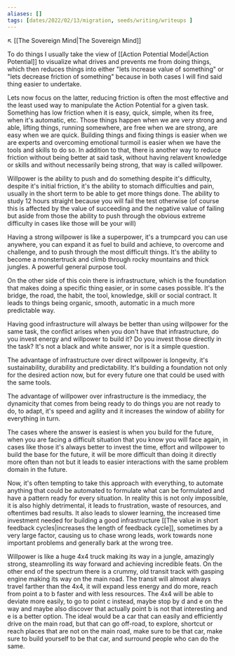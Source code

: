 ```yaml
---
aliases: []
tags: [dates/2022/02/13/migration, seeds/writing/writeups ]
---
```

↖️ [[The Sovereign Mind|The Sovereign Mind]]

To do things I usually take the view of [[Action Potential Model|Action Potential]] to visualize what drives and prevents me from doing things, which then reduces things into either "lets increase value of something" or "lets decrease friction of something" because in both cases I will find said thing easier to undertake.

Lets now focus on the latter, reducing friction is often the most effective and the least used way to manipulate the Action Potential for a given task. Something has low friction when it is easy, quick, simple, when its free, when it's automatic, etc. Those things happen when we are very strong and able, lifting things, running somewhere, are free when we are strong, are easy when we are quick. Building things and fixing things is easier when we are experts and overcoming emotional turmoil is easier when we have the tools and skills to do so. In addition to that, there is another way to reduce friction without being better at said task, without having relavent knowledge or skills and without necessarily being strong, that way is called willpower.

Willpower is the ability to push and do something despite it's difficulty, despite it's initial friction, it's the ability to stomach difficulties and pain, usually in the short term to be able to get more things done. The ability to study 12 hours straight because you will fail the test otherwise (of course this is affected by the value of succeeding and the negative value of failing but aside from those the ability to push through the obvious extreme difficulty in cases like those will be your will)

Having a strong willpower is like a superpower, it's a trumpcard you can use anywhere, you can expand it as fuel to build and achieve, to overcome and challenge, and to push through the most difficult things. It's the ability to become a monstertruck and climb through rocky mountains and thick jungles. A powerful general purpose tool.

On the other side of this coin there is infrastructure, which is the foundation that makes doing a specific thing easier, or in some cases possible. It's the bridge, the road, the habit, the tool, knowledge, skill or social contract. It leads to things being organic, smooth, automatic in a much more predictable way.

Having good infrastructure will always be better than using willpower for the same task, the conflict arises when you don't have that infrastructure, do you invest energy and willpower to build it? Do you invest those directly in the task? It's not a black and white answer, nor is it a simple question.

The advantage of infrastructure over direct willpower is longevity, it's sustainability, durability and predictability. It's building a foundation not only for the desired action now, but for every future one that could be used with the same tools.

The advantage of willpower over infrastructure is the immediacy, the dynamicity that comes from being ready to do things you are not ready to do, to adapt, it's speed and agility and it increases the window of ability for everything in turn.

The cases where the answer is easiest is when you build for the future, when you are facing a difficult situation that you know you will face again, in cases like those it's always better to invest the time, effort and willpower to build the base for the future, it will be more difficult than doing it directly more often than not but it leads to easier interactions with the same problem domain in the future.

Now, it's often tempting to take this approach with everything, to automate anything that could be automated to formulate what can be formulated and have a pattern ready for every situation. In reality this is not only impossible, it is also highly detrimental, it leads to frustration, waste of resources, and oftentimes bad results. It also leads to slower learning, the increased time investment needed for building a good infrastructure [[The value in short feedback cycles|increases the length of feedback cycle]], sometimes by a very large factor,  causing us to chase wrong leads, work towards none important problems and generally bark at the wrong tree.

Willpower is like a huge 4x4 truck making its way in a jungle, amazingly strong, steamrolling its way forward and achieving incredible feats. On the other end of the spectrum there is a crummy, old transit track with gasping engine making its way on the main road. The transit will almost always travel farther than the 4x4, it will expand less energy and do more, reach from point a to b faster and with less resources. The 4x4 will be able to deviate more easily, to go to point c instead, maybe stop by d and e on the way and maybe also discover that actually point b is not that interesting and e is a better option. The ideal would be a car that can easily and efficiently drive on the main road, but that can go off-road, to explore, shortcut or reach places that are not on the main road, make sure to be that car, make sure to build yourself to be that car, and surround people who can do the same.

